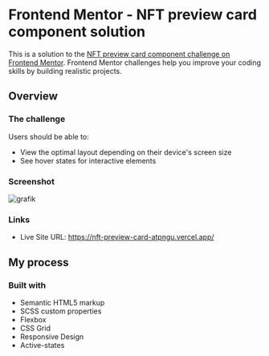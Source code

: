 # Frontend Mentor - NFT preview card component solution

This is a solution to the [NFT preview card component challenge on Frontend Mentor](https://www.frontendmentor.io/challenges/nft-preview-card-component-SbdUL_w0U). Frontend Mentor challenges help you improve your coding skills by building realistic projects. 

## Overview

### The challenge

Users should be able to:

- View the optimal layout depending on their device's screen size
- See hover states for interactive elements

### Screenshot

![grafik](https://user-images.githubusercontent.com/85848742/145695748-343528ee-57c6-4dd6-b736-a70fd3131865.png)

### Links

- Live Site URL: https://nft-preview-card-atpngu.vercel.app/

## My process

### Built with

- Semantic HTML5 markup
- SCSS custom properties
- Flexbox
- CSS Grid
- Responsive Design
- Active-states
